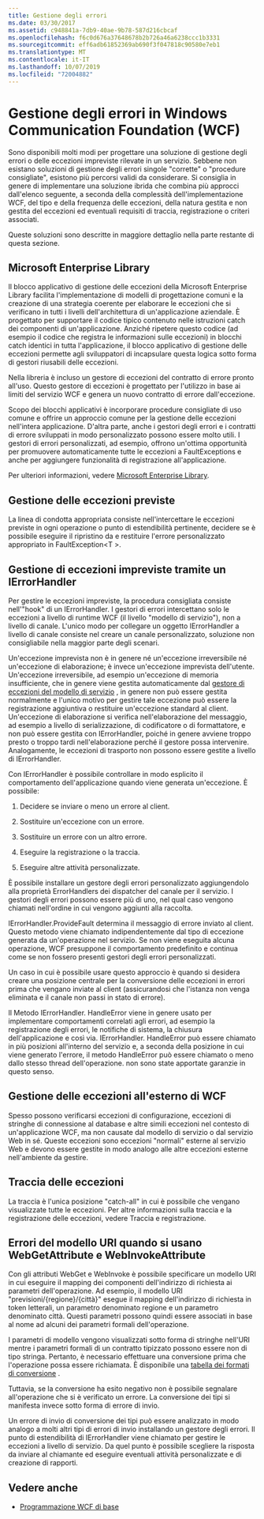 ```yaml
---
title: Gestione degli errori
ms.date: 03/30/2017
ms.assetid: c948841a-7db9-40ae-9b78-587d216cbcaf
ms.openlocfilehash: f6c0d676a37648678b2b726a46a6238ccc1b3331
ms.sourcegitcommit: eff6adb61852369ab690f3f047818c90580e7eb1
ms.translationtype: MT
ms.contentlocale: it-IT
ms.lasthandoff: 10/07/2019
ms.locfileid: "72004882"
---
```

# <a name="error-handling-in-windows-communication-foundation-wcf"></a>Gestione degli errori in Windows Communication Foundation (WCF)

Sono disponibili molti modi per progettare una soluzione di gestione degli errori o delle eccezioni impreviste rilevate in un servizio. Sebbene non esistano soluzioni di gestione degli errori singole "corrette" o "procedure consigliate", esistono più percorsi validi da considerare. Si consiglia in genere di implementare una soluzione ibrida che combina più approcci dall'elenco seguente, a seconda della complessità dell'implementazione WCF, del tipo e della frequenza delle eccezioni, della natura gestita e non gestita del eccezioni ed eventuali requisiti di traccia, registrazione o criteri associati.

Queste soluzioni sono descritte in maggiore dettaglio nella parte restante di questa sezione.

## <a name="the-microsoft-enterprise-library"></a>Microsoft Enterprise Library

Il blocco applicativo di gestione delle eccezioni della Microsoft Enterprise Library facilita l'implementazione di modelli di progettazione comuni e la creazione di una strategia coerente per elaborare le eccezioni che si verificano in tutti i livelli dell'architettura di un'applicazione aziendale. È progettato per supportare il codice tipico contenuto nelle istruzioni catch dei componenti di un'applicazione. Anziché ripetere questo codice (ad esempio il codice che registra le informazioni sulle eccezioni) in blocchi catch identici in tutta l'applicazione, il blocco applicativo di gestione delle eccezioni permette agli sviluppatori di incapsulare questa logica sotto forma di gestori riusabili delle eccezioni.

Nella libreria è incluso un gestore di eccezioni del contratto di errore pronto all'uso. Questo gestore di eccezioni è progettato per l'utilizzo in base ai limiti del servizio WCF e genera un nuovo contratto di errore dall'eccezione.

Scopo dei blocchi applicativi è incorporare procedure consigliate di uso comune e offrire un approccio comune per la gestione delle eccezioni nell'intera applicazione. D'altra parte, anche i gestori degli errori e i contratti di errore sviluppati in modo personalizzato possono essere molto utili. I gestori di errori personalizzati, ad esempio, offrono un'ottima opportunità per promuovere automaticamente tutte le eccezioni a FaultExceptions e anche per aggiungere funzionalità di registrazione all'applicazione.

Per ulteriori informazioni, vedere [Microsoft Enterprise Library](https://docs.microsoft.com/previous-versions/msp-n-p/ff632023(v=pandp.10)).

## <a name="dealing-with-expected-exceptions"></a>Gestione delle eccezioni previste

La linea di condotta appropriata consiste nell'intercettare le eccezioni previste in ogni operazione o punto di estendibilità pertinente, decidere se è possibile eseguire il ripristino da e restituire l'errore personalizzato appropriato in FaultException\<T >.
  
## <a name="dealing-with-unexpected-exceptions-using-an-ierrorhandler"></a>Gestione di eccezioni impreviste tramite un IErrorHandler

Per gestire le eccezioni impreviste, la procedura consigliata consiste nell'"hook" di un IErrorHandler. I gestori di errori intercettano solo le eccezioni a livello di runtime WCF (il livello "modello di servizio"), non a livello di canale. L'unico modo per collegare un oggetto IErrorHandler a livello di canale consiste nel creare un canale personalizzato, soluzione non consigliabile nella maggior parte degli scenari.

Un'eccezione imprevista non è in genere né un'eccezione irreversibile né un'eccezione di elaborazione; è invece un'eccezione imprevista dell'utente. Un'eccezione irreversibile, ad esempio un'eccezione di memoria insufficiente, che in genere viene gestita automaticamente dal [gestore di eccezioni del modello di servizio](xref:System.ServiceModel.Dispatcher.ExceptionHandler) , in genere non può essere gestita normalmente e l'unico motivo per gestire tale eccezione può essere la registrazione aggiuntiva o restituire un'eccezione standard al client. Un'eccezione di elaborazione si verifica nell'elaborazione del messaggio, ad esempio a livello di serializzazione, di codificatore o di formattatore, e non può essere gestita con IErrorHandler, poiché in genere avviene troppo presto o troppo tardi nell'elaborazione perché il gestore possa intervenire. Analogamente, le eccezioni di trasporto non possono essere gestite a livello di IErrorHandler.

Con IErrorHandler è possibile controllare in modo esplicito il comportamento dell'applicazione quando viene generata un'eccezione. È possibile:  

1. Decidere se inviare o meno un errore al client.

2. Sostituire un'eccezione con un errore.

3. Sostituire un errore con un altro errore.

4. Eseguire la registrazione o la traccia.

5. Eseguire altre attività personalizzate.

È possibile installare un gestore degli errori personalizzato aggiungendolo alla proprietà ErrorHandlers dei dispatcher del canale per il servizio.  I gestori degli errori possono essere più di uno, nel qual caso vengono chiamati nell'ordine in cui vengono aggiunti alla raccolta.

IErrorHandler.ProvideFault determina il messaggio di errore inviato al client. Questo metodo viene chiamato indipendentemente dal tipo di eccezione generata da un'operazione nel servizio. Se non viene eseguita alcuna operazione, WCF presuppone il comportamento predefinito e continua come se non fossero presenti gestori degli errori personalizzati.

Un caso in cui è possibile usare questo approccio è quando si desidera creare una posizione centrale per la conversione delle eccezioni in errori prima che vengano inviate al client (assicurandosi che l'istanza non venga eliminata e il canale non passi in stato di errore).

Il Metodo IErrorHandler. HandleError viene in genere usato per implementare comportamenti correlati agli errori, ad esempio la registrazione degli errori, le notifiche di sistema, la chiusura dell'applicazione e così via. IErrorHandler. HandleError può essere chiamato in più posizioni all'interno del servizio e, a seconda della posizione in cui viene generato l'errore, il metodo HandleError può essere chiamato o meno dallo stesso thread dell'operazione. non sono state apportate garanzie in questo senso.

## <a name="dealing-with-exceptions-outside-wcf"></a>Gestione delle eccezioni all'esterno di WCF

Spesso possono verificarsi eccezioni di configurazione, eccezioni di stringhe di connessione al database e altre simili eccezioni nel contesto di un'applicazione WCF, ma non causate dal modello di servizio o dal servizio Web in sé. Queste eccezioni sono eccezioni "normali" esterne al servizio Web e devono essere gestite in modo analogo alle altre eccezioni esterne nell'ambiente da gestire.

## <a name="tracing-exceptions"></a>Traccia delle eccezioni

La traccia è l'unica posizione "catch-all" in cui è possibile che vengano visualizzate tutte le eccezioni. Per altre informazioni sulla traccia e la registrazione delle eccezioni, vedere Traccia e registrazione.

## <a name="uri-template-errors-when-using-webgetattribute-and-webinvokeattribute"></a>Errori del modello URI quando si usano WebGetAttribute e WebInvokeAttribute

Con gli attributi WebGet e WebInvoke è possibile specificare un modello URI in cui eseguire il mapping dei componenti dell'indirizzo di richiesta ai parametri dell'operazione. Ad esempio, il modello URI "previsioni/{regione}/{città}" esegue il mapping dell'indirizzo di richiesta in token letterali, un parametro denominato regione e un parametro denominato città. Questi parametri possono quindi essere associati in base al nome ad alcuni dei parametri formali dell'operazione.

I parametri di modello vengono visualizzati sotto forma di stringhe nell'URI mentre i parametri formali di un contratto tipizzato possono essere non di tipo stringa. Pertanto, è necessario effettuare una conversione prima che l'operazione possa essere richiamata. È disponibile una [tabella dei formati di conversione](wcf-web-http-programming-model-overview.md) .

Tuttavia, se la conversione ha esito negativo non è possibile segnalare all'operazione che si è verificato un errore. La conversione dei tipi si manifesta invece sotto forma di errore di invio.

Un errore di invio di conversione dei tipi può essere analizzato in modo analogo a molti altri tipi di errori di invio installando un gestore degli errori. Il punto di estendibilità di IErrorHandler viene chiamato per gestire le eccezioni a livello di servizio. Da quel punto è possibile scegliere la risposta da inviare al chiamante ed eseguire eventuali attività personalizzate e di creazione di rapporti.

## <a name="see-also"></a>Vedere anche

- [Programmazione WCF di base](../basic-wcf-programming.md)
